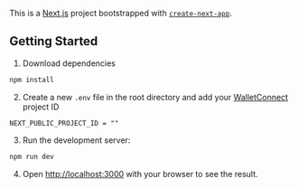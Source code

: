 This is a [Next.js](https://nextjs.org/) project bootstrapped with [`create-next-app`](https://github.com/vercel/next.js/tree/canary/packages/create-next-app).

## Getting Started

1. Download dependencies

```bash
npm install
```

2. Create a new `.env` file in the root directory and add your [WalletConnect](https://walletconnect.com/) project ID

```
NEXT_PUBLIC_PROJECT_ID = ""
```

3. Run the development server:

```bash
npm run dev
```

4. Open [http://localhost:3000](http://localhost:3000) with your browser to see the result.


